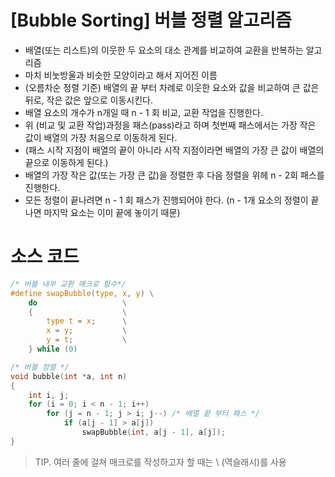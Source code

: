 # [Bubble Sorting] 버블 정렬 알고리즘
- 배열(또는 리스트)의 이웃한 두 요소의 대소 관계를 비교하여 교환을 반복하는 알고리즘
- 마치 비눗방울과 비슷한 모양이라고 해서 지어진 이름
- (오름차순 정렬 기준) 배열의 끝 부터 차례로 이웃한 요소와 값을 비교하여 큰 값은 뒤로, 작은 값은 앞으로 이동시킨다.
- 배열 요소의 개수가 n개일 때 n - 1 회 비교, 교환 작업을 진행한다.
- 위 (비교 및 교환 작업)과정을 패스(pass)라고 하며 첫번째 패스에서는 가장 작은 값이 배열의 가장 처음으로 이동하게 된다.
- (패스 시작 지점이 배열의 끝이 아니라 시작 지점이라면 배열의 가장 큰 값이 배열의 끝으로 이동하게 된다.)
- 배열의 가장 작은 값(또는 가장 큰 값)을 정렬한 후 다음 정렬을 위헤 n - 2회 패스를 진행한다.
- 모든 정렬이 끝나려면 n - 1 회 패스가 진행되어야 한다. (n - 1개 요소의 정렬이 끝나면 마지막 요소는 이미 끝에 놓이기 때문)

# 소스 코드
```c
/* 버블 내부 교환 매크로 함수*/
#define swapBubble(type, x, y) \
    do                   \
    {                    \
        type t = x;      \
        x = y;           \
        y = t;           \
    } while (0)

/* 버블 정렬 */
void bubble(int *a, int n)
{
    int i, j;
    for (i = 0; i < n - 1; i++)
        for (j = n - 1; j > i; j--) /* 배열 끝 부터 패스 */
            if (a[j - 1] > a[j])
                swapBubble(int, a[j - 1], a[j]);
}
```
> TIP. 여러 줄에 걸쳐 매크로를 작성하고자 할 때는 \ (역슬래시)를 사용    

